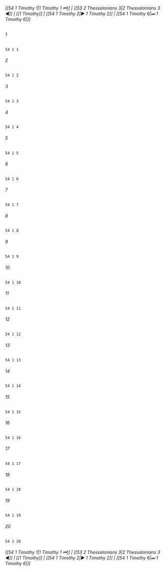 
###### [[54 1 Timothy 1|1 Timothy 1 ⏮]] | [[53 2 Thessalonians 3|2 Thessalonians 3 ◀]] | [[1 Timothy]] | [[54 1 Timothy 2|▶ 1 Timothy 2]] | [[54 1 Timothy 6|⏭ 1 Timothy 6|]]

###### 1
``` verse
54 1 1 
```
###### 2
``` verse
54 1 2 
```
###### 3
``` verse
54 1 3 
```
###### 4
``` verse
54 1 4 
```
###### 5
``` verse
54 1 5 
```
###### 6
``` verse
54 1 6 
```
###### 7
``` verse
54 1 7 
```
###### 8
``` verse
54 1 8 
```
###### 9
``` verse
54 1 9 
```
###### 10
``` verse
54 1 10 
```
###### 11
``` verse
54 1 11 
```
###### 12
``` verse
54 1 12 
```
###### 13
``` verse
54 1 13 
```
###### 14
``` verse
54 1 14 
```
###### 15
``` verse
54 1 15 
```
###### 16
``` verse
54 1 16 
```
###### 17
``` verse
54 1 17 
```
###### 18
``` verse
54 1 18 
```
###### 19
``` verse
54 1 19 
```
###### 20
``` verse
54 1 20 
```

###### [[54 1 Timothy 1|1 Timothy 1 ⏮]] | [[53 2 Thessalonians 3|2 Thessalonians 3 ◀]] | [[1 Timothy]] | [[54 1 Timothy 2|▶ 1 Timothy 2]] | [[54 1 Timothy 6|⏭ 1 Timothy 6|]]

